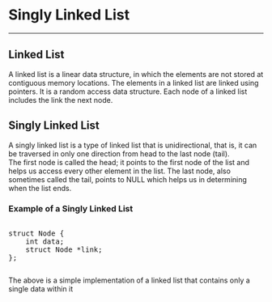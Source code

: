 <h1>Singly Linked List </h1>
<hr>

<h2> Linked List </h2>
<p>A linked list is a linear data structure, in which the elements are not stored at contiguous memory locations.
 The elements in a linked list are linked using pointers. It is a random access data structure. Each node of a linked 
list includes the link the next node. </p>

<h2> Singly Linked List </h2>
<p> A singly linked list is a type of linked list that is unidirectional, that is, it can be traversed in only one direction from head to the last node (tail).
<br> The first node is called the head; it points to the first node of the list and helps us access every other element in the list. The last node, also sometimes 
called the tail, points to NULL which helps us in determining when the list ends. </p>

<h3> Example of a Singly Linked List </h3>

<pre>
<p>struct Node {
	int data;
	struct Node *link;
};
</pre>
<p> The above is a simple implementation of a linked list that contains only a single data within it </p>

